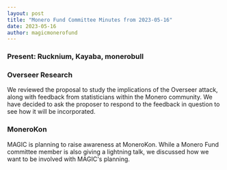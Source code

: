 ```yaml
---
layout: post
title: "Monero Fund Committee Minutes from 2023-05-16"
date: 2023-05-16
author: magicmonerofund
---
```


### Present: Rucknium, Kayaba, monerobull

### Overseer Research

We reviewed the proposal to study the implications of the Overseer attack, along with feedback from statisticians within the Monero community. We have decided to ask the proposer to respond to the feedback in question to see how it will be incorporated.

### MoneroKon

MAGIC is planning to raise awareness at MoneroKon. While a Monero Fund committee member is also giving a lightning talk, we discussed how we want to be involved with MAGIC's planning.
